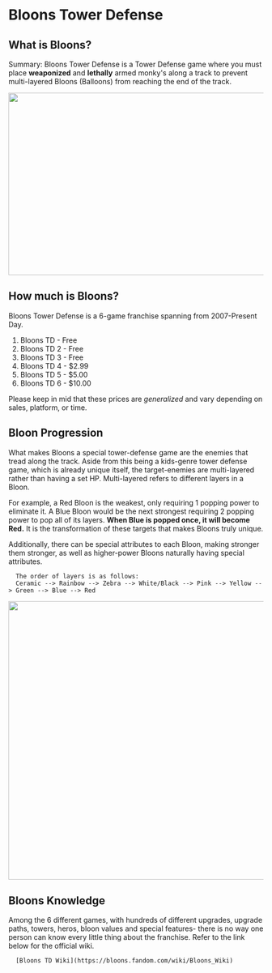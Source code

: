 # Bloons Tower Defense

## What is Bloons?
Summary: Bloons Tower Defense is a Tower Defense game where you must place **weaponized** and **lethally** armed monky's along a track to prevent multi-layered Bloons (Balloons) from reaching the end of the track.

<img src="https://github.com/emmmanuelting/Box/blob/main/g1.jpg" width="640" height="360">

## How much is Bloons?
Bloons Tower Defense is a 6-game franchise spanning from 2007-Present Day.

1. Bloons TD - Free
2. Bloons TD 2 - Free
3. Bloons TD 3 - Free
4. Bloons TD 4 - $2.99
5. Bloons TD 5 - $5.00
6. Bloons TD 6 - $10.00

Please keep in mid that these prices are *generalized* and vary depending on sales, platform, or time.

## Bloon Progression
What makes Bloons a special tower-defense game are the enemies that tread along the track. Aside from this being a kids-genre tower defense game, which is already unique itself, the target-enemies are multi-layered rather than having a set HP. Multi-layered refers to different layers in a Bloon.

For example, a Red Bloon is the weakest, only requiring 1 popping power to eliminate it. A Blue Bloon would be the next strongest requiring 2 popping power to pop all of its layers. **When Blue is popped once, it will become Red.** It is the transformation of these targets that makes Bloons truly unique.

Additionally, there can be special attributes to each Bloon, making stronger them stronger, as well as higher-power Bloons naturally having special attributes.

      The order of layers is as follows:
      Ceramic --> Rainbow --> Zebra --> White/Black --> Pink --> Yellow --> Green --> Blue --> Red
      
<img src="https://github.com/emmmanuelting/Box/blob/main/bloon.png" width="1300" height="550">

## Bloons Knowledge
Among the 6 different games, with hundreds of different upgrades, upgrade paths, towers, heros, bloon values and special features- there is no way one person can know every little thing about the franchise. Refer to the link below for the official wiki.

      [Bloons TD Wiki](https://bloons.fandom.com/wiki/Bloons_Wiki)
